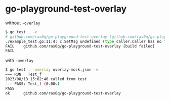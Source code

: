 # go-playground-test-overlay

without `-overlay`

```sh
$ go test . -v
# github.com/ras0q/go-playground-test-overlay [github.com/ras0q/go-playground-test-overlay.test]
./example_test.go:11:4: c.SetMsg undefined (type caller.Caller has no field or method SetMsg)
FAIL    github.com/ras0q/go-playground-test-overlay [build failed]
FAIL
```

with `-overlay`

```sh
$ go test . -overlay overlay-mock.json -v
=== RUN   Test_f
2023/08/13 15:02:46 called from test
--- PASS: Test_f (0.00s)
PASS
ok      github.com/ras0q/go-playground-test-overlay
```
